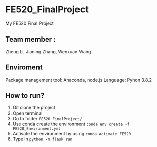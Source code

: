 # FE520_FinalProject
My FE520 Final Project

## Team member :
Zheng Li, Jianing Zhang, Wenxuan Wang

## Enviroment 
Package management tool: Anaconda, node.js
Language: Pyhon 3.8.2

## How to run?

1. Git clone the project
2. Open terminal 
3. Go to folder `FE520_FinalProject/`
4. Use conda create the environment `conda env create -f FE520_Environment.yml`
5. Activate the environment by using `conda activate FE520`
6. Type in `python -m flask run`

